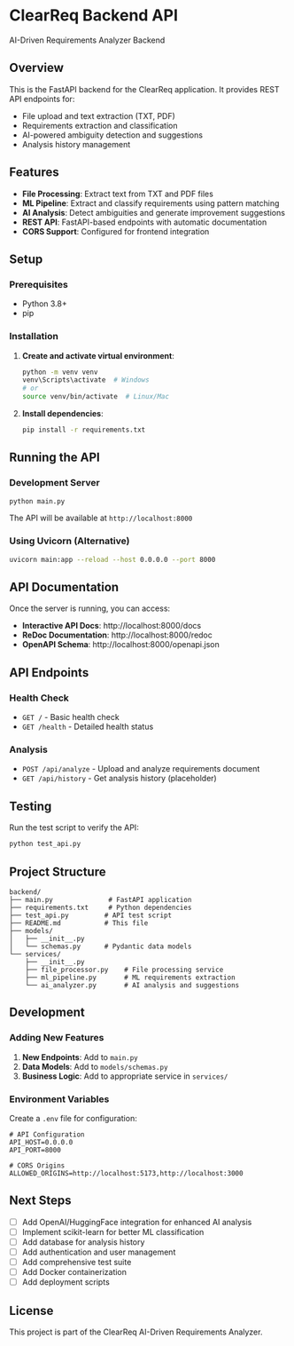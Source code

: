 # ClearReq Backend API

AI-Driven Requirements Analyzer Backend

## Overview

This is the FastAPI backend for the ClearReq application. It provides REST API endpoints for:
- File upload and text extraction (TXT, PDF)
- Requirements extraction and classification
- AI-powered ambiguity detection and suggestions
- Analysis history management

## Features

- **File Processing**: Extract text from TXT and PDF files
- **ML Pipeline**: Extract and classify requirements using pattern matching
- **AI Analysis**: Detect ambiguities and generate improvement suggestions
- **REST API**: FastAPI-based endpoints with automatic documentation
- **CORS Support**: Configured for frontend integration

## Setup

### Prerequisites

- Python 3.8+
- pip

### Installation

1. **Create and activate virtual environment**:
   ```bash
   python -m venv venv
   venv\Scripts\activate  # Windows
   # or
   source venv/bin/activate  # Linux/Mac
   ```

2. **Install dependencies**:
   ```bash
   pip install -r requirements.txt
   ```

## Running the API

### Development Server

```bash
python main.py
```

The API will be available at `http://localhost:8000`

### Using Uvicorn (Alternative)

```bash
uvicorn main:app --reload --host 0.0.0.0 --port 8000
```

## API Documentation

Once the server is running, you can access:

- **Interactive API Docs**: http://localhost:8000/docs
- **ReDoc Documentation**: http://localhost:8000/redoc
- **OpenAPI Schema**: http://localhost:8000/openapi.json

## API Endpoints

### Health Check
- `GET /` - Basic health check
- `GET /health` - Detailed health status

### Analysis
- `POST /api/analyze` - Upload and analyze requirements document
- `GET /api/history` - Get analysis history (placeholder)

## Testing

Run the test script to verify the API:

```bash
python test_api.py
```

## Project Structure

```
backend/
├── main.py              # FastAPI application
├── requirements.txt     # Python dependencies
├── test_api.py         # API test script
├── README.md           # This file
├── models/
│   ├── __init__.py
│   └── schemas.py      # Pydantic data models
└── services/
    ├── __init__.py
    ├── file_processor.py    # File processing service
    ├── ml_pipeline.py       # ML requirements extraction
    └── ai_analyzer.py       # AI analysis and suggestions
```

## Development

### Adding New Features

1. **New Endpoints**: Add to `main.py`
2. **Data Models**: Add to `models/schemas.py`
3. **Business Logic**: Add to appropriate service in `services/`

### Environment Variables

Create a `.env` file for configuration:

```env
# API Configuration
API_HOST=0.0.0.0
API_PORT=8000

# CORS Origins
ALLOWED_ORIGINS=http://localhost:5173,http://localhost:3000
```

## Next Steps

- [ ] Add OpenAI/HuggingFace integration for enhanced AI analysis
- [ ] Implement scikit-learn for better ML classification
- [ ] Add database for analysis history
- [ ] Add authentication and user management
- [ ] Add comprehensive test suite
- [ ] Add Docker containerization
- [ ] Add deployment scripts

## License

This project is part of the ClearReq AI-Driven Requirements Analyzer. 